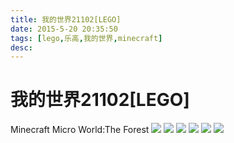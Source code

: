 ```yaml
---
title: 我的世界21102[LEGO]
date: 2015-5-20 20:35:50
tags: [lego,乐高,我的世界,minecraft]
desc: 
---
```


# 我的世界21102[LEGO]

Minecraft Micro World:The Forest
![](https://cdn.yangguangxi.com/web800/CAM00144.jpg)
![](https://cdn.yangguangxi.com/web800/CAM00142.jpg)
![](https://cdn.yangguangxi.com/web800/CAM00146.jpg)
![](https://cdn.yangguangxi.com/web800/CAM00151.jpg)
![](https://cdn.yangguangxi.com/web800/CAM00153.jpg)
![](https://cdn.yangguangxi.com/web800/CAM00161.jpg)


